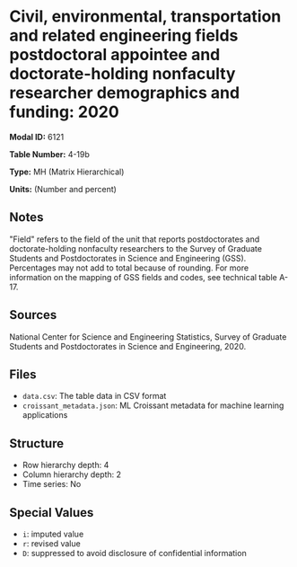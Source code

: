 # Civil, environmental, transportation and related engineering fields postdoctoral appointee and doctorate-holding nonfaculty researcher demographics and funding: 2020

**Modal ID:** 6121

**Table Number:** 4-19b

**Type:** MH (Matrix Hierarchical)

**Units:** (Number and percent)

## Notes

"Field" refers to the field of the unit that reports postdoctorates and doctorate-holding nonfaculty researchers to the Survey of Graduate Students and Postdoctorates in Science and Engineering (GSS). Percentages may not add to total because of rounding. For more information on the mapping of GSS fields and codes, see technical table A-17.

## Sources

National Center for Science and Engineering Statistics, Survey of Graduate Students and Postdoctorates in Science and Engineering, 2020.

## Files

- `data.csv`: The table data in CSV format
- `croissant_metadata.json`: ML Croissant metadata for machine learning applications

## Structure

- Row hierarchy depth: 4
- Column hierarchy depth: 2
- Time series: No

## Special Values

- `i`: imputed value
- `r`: revised value
- `D`: suppressed to avoid disclosure of confidential information
